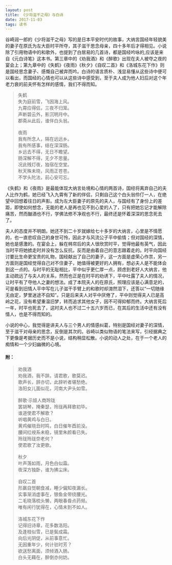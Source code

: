 ```yaml
---
layout: post
title: 《少将滋干之母》与白诗
date: 2017-11-03
tags: 读书
---
```

谷崎润一郎的《少将滋干之母》写的是日本平安时代的故事，大纳言国经年轻貌美的妻子在原氏为左大臣时平所夺，其子滋干思念母亲，四十多年后才得相见。小说除了引用物语中的和歌外，也提到了白居易的几首诗，都是国经吟咏的,应该是来自《元白诗笔》这本书。第三章中的《劝我酒》和《醉歌》出现在夫人被夺之夜的宴会上；第九章中的《失鹤》《夜雨》《秋夕》《自叹二首》和《洛城东花下作》则是国经思念妻子、感慨自己被弃而吟。白诗的语言质朴、浅显易懂从这些诗中便可以看出，而国经的心情也可以从这些诗中感受到，至于夫人成为他人妇后对这个年老力衰的前夫怀有怎样的感情，我们不得而知。

<blockquote>失鹤<br>
失为庭前雪，飞因海上风。<br>
九霄应得侣，三夜不归笼。<br>
声断碧云外，影沉明月中。<br>
郡斋从此后，谁伴白头翁。<br><br>夜雨<br>
我有所念人，隔在远远乡。<br>
我有所感事，结在深深肠。<br>
乡远去不得，无日不瞻望。<br>
肠深解不得，无夕不思量。<br>
况此残灯夜，独宿在空堂。<br>
秋天殊未晓，风雨正苍苍。<br>
不学头陀法，前心安可忘。</blockquote>

《失鹤》和《夜雨》是最能体现大纳言处境和心情的两首诗，国经将离弃自己的夫人比作为鹤，她已经飞入九霄有了新的伴侣，只剩自己这个白头翁伶仃一人，在绝望中回想着往日的声影。成为左大臣妻子的原先的夫人，与国经有了身份上的差距，即使如何想念，无能的老人是再也见不到心爱的人了，只有把她忘记才能解除痛苦，然而酗酒也不行，学佛法修不净观也不行，最终还是怀着深深的思念死去了。

夫人的态度并不明朗。她还不到二十岁就嫁给七十多岁的大纳言，心里是不情愿的，也一直悲叹自己的身世可怜，因此才与风流公子平中偷情；但对国经的深情，她也是感激的。在宴会上，躲在帏帘后的夫人很欣赏时平，觉得他最有英气，因此当时平将她掳走时并没有怎么反抗，反而是由着自己的意志跟着走的。时平向国经讨要比生命更宝贵的礼物，国经献出了自己的妻子，这一方面是虚荣心作祟，另一方面则是国经觉得自己对不住妻子，她值得被更好的人拥有，想必夫人是不能体会到这一点的。与时平的无耻相比，平中似乎更仁厚一点，顾虑到老好人大纳言，他主动疏远了与夫人的关系，然而也正是在时平的劝诱下，平中吐露了夫人的情况，让时平有了夺他人之妻的想法。成了本院夫人的在原氏，照理应该是心满意足的，可是看到旧情人平中写在儿子滋干手臂上的和歌时却潸然泪下，还答以“一切随缘无由定，梦里迷途不自知”。只是后来夫人对平中厌倦了，平中则觉得夫人已是高岭之花，没有希望重温旧梦，转而追求其他女子，因不可得抑郁而终。大纳言死后一年，时平也死去了，这时夫人也不过二十五六岁而已，在其后的生活中还有没有情人，也是不得而知的。

小说的中心，我觉得是讲夫人与三个男人的情感纠葛，特别是国经对妻子的深情，至于滋干对母亲的思念，反倒是其次的。谷崎以类似物语的笔法来写，引经据典之下更像是考据历史而不是小说，结构稍显松散。小说的动人之处，在于一个老人的痴情和一个少妇幽微的心境。

#### 附：

<blockquote>劝我酒<br>
劝我酒，我不辞。请君歌，歌莫迟。<br>
歌声长，辞亦切，此辞听者堪愁绝。<br>
洛阳女儿面似花，河南大尹头如雪。<br><br>醉歌·示妓人商玲珑<br>
罢胡琴，掩秦瑟，玲珑再拜歌初毕。<br>
谁道使君不解歌？<br>
听唱黄鸡与白日。<br>
黄鸡催晓丑时鸣，白日催年酉前没。<br>
腰间红绶系未稳，镜里朱颜看已失。<br>
玲珑玲珑奈老何？<br>
使君歌了汝更歌。<br><br>秋夕<br>
叶声落如雨，月色白似霜。<br>
夜深方独卧，谁为拂尘床。<br><br>自叹二首<br>
形羸自觉朝食减，睡少偏知夜漏长。<br>
实事渐消虚事在，银鱼金带绕腰光。<br>二毛晓落梳头懒，两眼春昏点药频。<br>
唯有闲行犹得在，心情未到不如人。<br><br>洛城东花下作<br>
记得旧诗章，花多数洛阳。<br>
及逢枝似雪，已是鬓成霜。<br>
向后光阴促，从前事意忙。<br>
无因重年少，何计驻时芳？<br>
欲送愁离面，须倾酒入肠。<br>
白头无藉在，醉倒亦何妨。<br></blockquote>